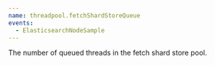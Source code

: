 ```yaml
---
name: threadpool.fetchShardStoreQueue
events:
  - ElasticsearchNodeSample
---
```


The number of queued threads in the fetch shard store pool.